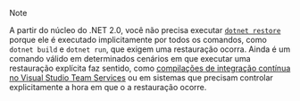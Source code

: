 > [!NOTE]
> A partir do núcleo do .NET 2.0, você não precisa executar [ `dotnet restore` ](~/docs/core/tools/dotnet-restore.md) porque ele é executado implicitamente por todos os comandos, como `dotnet build` e `dotnet run`, que exigem uma restauração ocorra. Ainda é um comando válido em determinados cenários em que executar uma restauração explícita faz sentido, como [compilações de integração contínua no Visual Studio Team Services](/vsts/build-release/apps/aspnet/build-aspnet-core) ou em sistemas que precisam controlar explicitamente a hora em que o a restauração ocorre.
